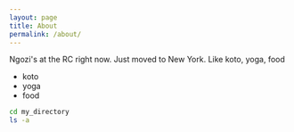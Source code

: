 ```yaml
---
layout: page
title: About
permalink: /about/
---
```


Ngozi's at the RC right now. Just moved to New York. Like koto, yoga, food
- koto
- yoga
- food

``` bash
cd my_directory
ls -a
```
